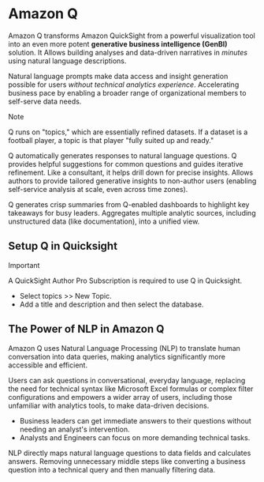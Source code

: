 # Amazon Q

Amazon Q transforms Amazon QuickSight from a powerful visualization tool into an even more potent **generative business intelligence (GenBI)** solution. It Allows building analyses and data-driven narratives in *minutes* using natural language descriptions. 

Natural language prompts make data access and insight generation possible for users *without technical analytics experience*. Accelerating business pace by enabling a broader range of organizational members to self-serve data needs.

>[!NOTE]
>Q runs on "topics," which are essentially refined datasets. If a dataset is a football player, a topic is that player "fully suited up and ready."

Q automatically generates responses to natural language questions. Q provides helpful suggestions for common questions and guides iterative refinement. Like a consultant, it helps drill down for precise insights. Allows authors to provide tailored generative insights to non-author users (enabling self-service analysis at scale, even across time zones).

Q generates crisp summaries from Q-enabled dashboards to highlight key takeaways for busy leaders. Aggregates multiple analytic sources, including unstructured data (like documentation), into a unified view.

## Setup Q in Quicksight

>[!IMPORTANT]
> A QuickSight Author Pro Subscription is required to use Q in Quicksight.

- Select topics >> New Topic.
- Add a title and description and then select the database.
## The Power of NLP in Amazon Q

Amazon Q uses Natural Language Processing (NLP) to translate human conversation into data queries, making analytics significantly more accessible and efficient.

Users can ask questions in conversational, everyday language, replacing the need for technical syntax like Microsoft Excel formulas or complex filter configurations and empowers a wider array of users, including those unfamiliar with analytics tools, to make data-driven decisions.

- Business leaders can get immediate answers to their questions without needing an analyst's intervention.
- Analysts and Engineers can focus on more demanding technical tasks.

NLP directly maps natural language questions to data fields and calculates answers. Removing unnecessary middle steps like converting a business question into a technical query and then manually filtering data.